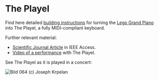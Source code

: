 # The Playel
Find here detailed [building instructions](https://github.com/oliverhoedl/theplayel/blob/main/The%20Playel%20building%20instruction%20Version%201.1.pdf) for turning the [Lego Grand Piano](https://www.lego.com/en-gb/product/grand-piano-21323) into The Playel, a fully MIDI-compliant keyboard.

Further relevant material:
- [Scientific Journal Article](https://ieeexplore.ieee.org/document/10494755) in IEEE Access.
- [Video of a performance](https://www.youtube.com/watch?v=R0Pd31UHVzw) with The Playel.

See The Playel as it is played in a concert:

![Bild 064](https://github.com/oliverhoedl/theplayel/assets/112709097/d00db2e6-026d-4a79-82ea-5775d8749b88)
(c) Joseph Krpelan

